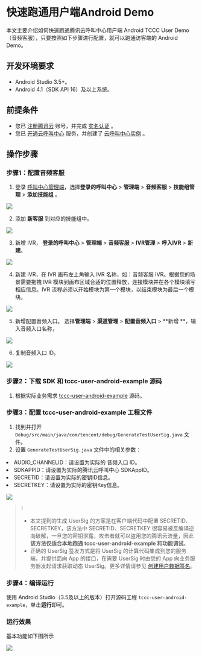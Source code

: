 # 快速跑通用户端Android Demo

本文主要介绍如何快速跑通腾讯云呼叫中心用户端 Android TCCC User Demo（音频客服），只要按照如下步骤进行配置，就可以跑通访客端的 Android Demo。

## 开发环境要求
- Android Studio 3.5+。
- Android 4.1（SDK API 16）及以上系统。

## 前提条件
- 您已 [注册腾讯云](https://cloud.tencent.com/document/product/378/17985) 账号，并完成 [实名认证](https://cloud.tencent.com/document/product/378/3629) 。
- 您已 [开通云呼叫中心](https://cloud.tencent.com/document/product/679/48028#.E6.AD.A5.E9.AA.A41.EF.BC.9A.E5.87.86.E5.A4.87.E5.B7.A5.E4.BD.9C) 服务，并创建了 [云呼叫中心实例](https://cloud.tencent.com/document/product/679/48028#.E6.AD.A5.E9.AA.A42.EF.BC.9A.E5.88.9B.E5.BB.BA.E4.BA.91.E5.91.BC.E5.8F.AB.E4.B8.AD.E5.BF.83.E5.AE.9E.E4.BE.8B) 。

## 操作步骤
[](id:step1)
### 步骤1：配置音频客服
1. 登录 [呼叫中心管理端](https://tccc.qcloud.com/login)，选择**登录的呼叫中心** > **管理端** > **音频客服** > **技能组管理** > **添加技能组** 。

![](https://qcloudimg.tencent-cloud.cn/image/document/fae6c3b42347a16a06f0dda49dfc0f48.png)

2. 添加 **新客服** 到对应的技能组中。

![](https://qcloudimg.tencent-cloud.cn/image/document/09f724109a6e89aa5d645725d8fa7440.png)

3. 新增 IVR， **登录的呼叫中心** > **管理端** > **音频客服** > **IVR管理** > **呼入IVR** > **新建**。

![](https://qcloudimg.tencent-cloud.cn/image/document/ac2d7643f2be4c01d9cd8de03a981db4.png)

4. 新建 IVR，在 IVR 画布左上角输入 IVR 名称，如：音频客服 IVR。根据您的场景需要拖拽 IVR 模块到画布区域合适的位置释放，连接模块并在各个模块填写相应信息。IVR 流程必须以开始模块为第一个模块，以结束模块为最后一个模块。

![](https://qcloudimg.tencent-cloud.cn/image/document/d05ee5a7c6d0cbaa8f747f48f1d92597.png)

5. 新增配置音频入口。 选择**管理端** > **渠道管理** > **配置音频入口** > **新增 **，输入音频入口名称，

![](https://qcloudimg.tencent-cloud.cn/image/document/fd65a7d5f1e2ce995ab908c28f70a761.png)

6. 复制音频入口 ID。

![](https://qcloudimg.tencent-cloud.cn/image/document/e69f60d860d3e98da2d827e19766d0b5.png)

[](id:step2)
### 步骤2：下载 SDK 和 tccc-user-android-example 源码
1. 根据实际业务需求 [tccc-user-android-example](https://github.com/TencentCloud/tccc-user-android-example) 源码。

[](id:step3)
### 步骤3：配置 tccc-user-android-example 工程文件
1. 找到并打开 `Debug/src/main/java/com/tencent/debug/GenerateTestUserSig.java` 文件。
3. 设置 `GenerateTestUserSig.java` 文件中的相关参数：
   <ul>
  <li/>AUDIO_CHANNELID：请设置为实际的 音频入口 ID。
  <li/>SDKAPPID：请设置为实际的腾讯云呼叫中心 SDKAppID。
	<li/>SECRETID：请设置为实际的密钥ID信息。
  <li/>SECRETKEY：请设置为实际的密钥Key信息。
  </ul>


![](https://write-document-release-1258344699.cos.ap-guangzhou.tencentcos.cn/100022348635/a6905d19655c11ed87ca525400463ef7.png?q-sign-algorithm=sha1&q-ak=AKIDTOjl_dkfL00mOVL0irXkqRFnGodK4NVwgFcXseR2UprWGY3ucD-DzORiTxc4872N&q-sign-time=1685604038;1685607638&q-key-time=1685604038;1685607638&q-header-list=&q-url-param-list=&q-signature=cf653c414b1d6f0ba6577c5614c00e4fb1c14a4b&x-cos-security-token=9iRKuUZemUEPZPFiwNeZEcm3wsbzstrabcdb2413b67171ddb2af02e4a6c33f2cmdjhlxdxSTrgyoqCEP1AZSMkVB1ofxFysE_aHRgnxMT0dZhJgr-eyapALUODkLhdYgYy2kUMIbIxOhIbMFgYjdO-JEndAkddtwnWbsAWLOe7VlNez8SUjwc-iFpVU4IgLqHkr80C4RgkzCcEXUKzFIGHTYX_ePecYQECCQHCN7WJJTYTMu2fz7e0kwiJzDwUy3Duyie_oqSjYVjifz-nhTl9vBwzoALSyOiWMy4o-VKq79cXVW4E3Kj83KV88rYr9U1mXGWQjL4d5orUf02jqJ65aK6MMooPE0stF-8SIhxGlK7i639Fph4BEfU4GSX3mTWsW8ej70tIZCQo77K9-mECExjgCPQGMTY0614WjX3D7Y42otke5T9gKwz6eaGd)


>!
>- 本文提到的生成 UserSig 的方案是在客户端代码中配置 SECRETID、SECRETKEY，该方法中 SECRETID、SECRETKEY 很容易被反编译逆向破解，一旦您的密钥泄露，攻击者就可以盗用您的腾讯云流量，因此**该方法仅适合本地跑通 tccc-user-android-example 和功能调试**。
>- 正确的 UserSig 签发方式是将 UserSig 的计算代码集成到您的服务端，并提供面向 App 的接口，在需要 UserSig 时由您的 App 向业务服务器发起请求获取动态 UserSig。更多详情请参见 [创建用户数据签名](https://cloud.tencent.com/document/product/679/58260)。


### 步骤4：编译运行
使用 Android Studio（3.5及以上的版本）打开源码工程 `tccc-user-android-example`，单击**运行**即可。

### 运行效果
基本功能如下图所示

![](https://qcloudimg.tencent-cloud.cn/raw/c90d746b96c9fd935353d4a50853bb08.png)
